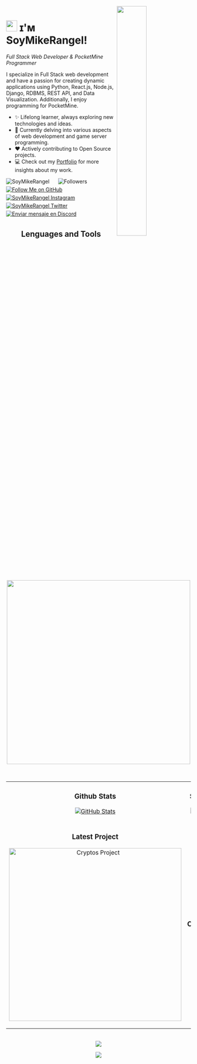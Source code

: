 <div>
  <img align="right" width="40%" src="https://owlbertsio-resized.s3.amazonaws.com/Popper.psd.full.png">
</div>

# <img src="https://emojis.slackmojis.com/emojis/images/1531849430/4246/blob-sunglasses.gif?1531849430" width="30"/> ɪ'ᴍ SoyMikeRangel! 
*Full Stack Web Developer & PocketMine Programmer*
<br /> 

<p align="left">I specialize in Full Stack web development and have a passion for creating dynamic applications using Python, React.js, Node.js, Django, RDBMS, REST API, and Data Visualization. Additionally, I enjoy programming for PocketMine.</p>

- ✨ Lifelong learner, always exploring new technologies and ideas.
- 🌱 Currently delving into various aspects of web development and game server programming.
- ❤ Actively contributing to Open Source projects.
- 💻 Check out my [Portfolio](https://github.com/SoyMikeRangel) for more insights about my work.

<p align="left">
  <img src="https://komarev.com/ghpvc/?username=SoyMikeRangel&label=Profile%20views&color=770677&style=for-the-badge&logo=star" alt="SoyMikeRangel" style="padding-right:20px;"/>
  <img src="https://img.shields.io/github/followers/SoyMikeRangel?label=Followers&style=for-the-badge&logo=github&color=blue" alt="Followers" style="margin-bottom: 5px;"/>
  <a href="https://github.com/SoyMikeRangel">
    <img src="https://img.shields.io/badge/Follow%20Me-%23000?style=for-the-badge&logo=github&logoColor=white" alt="Follow Me on GitHub" style="margin-bottom: 5px;"/>
  </a>
  <a href="https://www.instagram.com/iamsiddharthaa2" target="_blank">
    <img src="https://img.shields.io/badge/Instagram-E4405F?style=for-the-badge&logo=instagram&logoColor=white" alt="SoyMikeRangel Instagram" style="margin-bottom: 5px;"/>
  </a>
  <a href="https://x.com/MikeRangelMR" target="_blank">
    <img src="https://img.shields.io/badge/Twitter-1DA1F2?style=for-the-badge&logo=twitter&logoColor=white" alt="SoyMikeRangel Twitter" style="margin-bottom: 5px;"/>
  </a>
  <a href="https://discord.com/users/soymikerangel_" target="_blank">
    <img src="https://img.shields.io/badge/Discord-7289DA?style=for-the-badge&logo=discord&logoColor=white" alt="Enviar mensaje en Discord" style="margin-bottom: 5px;"/>
  </a>
</p>

<h2 align="center">Lenguages and Tools</h2> 
<p align="center">
<img width="500px"  src="https://skillicons.dev/icons?i=py,java,js,html,css,php,react,vue,django,md,git,phpstorm,vscode,docker,aws,azure,linux&perline=10"  />
</p>
<br />

<table width="100%">
  <tr>
    <td width="50%">
      <h3 align="center"><strong>Github Stats</strong></h3>
      <p align="center">
        <a href="https://github.com/SoyMikeRangel">
          <img align="center" src="https://github-readme-stats.vercel.app/api?username=SoyMikeRangel&count_private=true&show_icons=true&theme=nightowl" alt="GitHub Stats" />
        </a>
      </p>
    </td>
    <td width="50%">
      <h3 align="center"><strong>Streak Stats</strong></h3>
      <p align="center">
        <a href="https://github.com/SoyMikeRangel">
          <img align="center" src="https://streak-stats.demolab.com?user=SoyMikeRangel&theme=nightowl" alt="Streak Stats" />
        </a>
      </p>
    </td>
  </tr>
  <tr>
    <td width="50%">
      <h3 align="center"><strong>Latest Project</strong></h3>
      <p align="center">
        <a href="https://github.com/SoyMikeRangel/cryptos">
          <img align="center" width="470" src="https://github-readme-stats.vercel.app/api/pin/?username=SoyMikeRangel&repo=cryptos&theme=nightowl&show_owner=true" alt="Cryptos Project" />
        </a>
      </p>
    </td>
    <td width="50%">
      <h3 align="center"><strong>Top Contributions</strong></h3>
      <p align="center">
        <a href="https://github.com/SoyMikeRangel">
          <img align="center" src="https://github-contributor-stats.vercel.app/api?username=SoyMikeRangel&limit=3&theme=nightowl&show_owner=true&combine_all_yearly_contributions=true" alt="Top Repo" />
        </a>
      </p>
    </td>
  </tr>
</table>
<br />

<div align="center">
    <img src="https://github-readme-activity-graph.vercel.app/graph?username=SoyMikeRangel&bg_color=011627&color=79d3c3&line=c792ea&point=ffeb95&area=true&hide_border=false" border-radius="15">
</div>

<p align="center">
  <img src="https://capsule-render.vercel.app/api?type=waving&color=gradient&height=65&section=footer"/>
</p>
